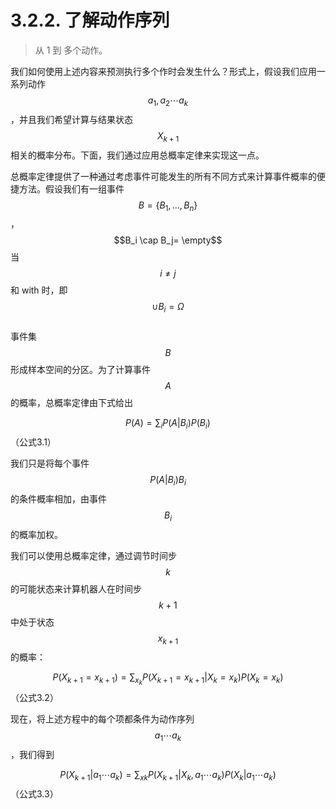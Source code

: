 # 3.2.2. 了解动作序列

> 从 1 到 多个动作。

我们如何使用上述内容来预测执行多个作时会发生什么？形式上，假设我们应用一系列动作$$a_1,a_2 \cdots a_k$$，并且我们希望计算与结果状态$$X_{k+1}$$相关的概率分布。下面，我们通过应用总概率定律来实现这一点。

总概率定律提供了一种通过考虑事件可能发生的所有不同方式来计算事件概率的便捷方法。假设我们有一组事件$$B=\{B_1,\dots,B_n\}$$，$$B_i \cap B_j= \empty$$当$$i \neq j$$和 with 时，即$$\cup B_i = \Omega$$\
事件集$$B$$形成样本空间的分区。为了计算事件$$A$$的概率，总概率定律由下式给出

$$P(A)=\sum_i P(A|B_i)P(B_i)$$ （公式3.1）

我们只是将每个事件$$P(A|B_i)B_i$$的条件概率相加，由事件$$B_i$$的概率加权。

我们可以使用总概率定律，通过调节时间步$$k$$的可能状态来计算机器人在时间步$$k+1$$中处于状态$$x_{k+1}$$的概率：

$$P(X_{k+1}=x_{k+1})=\sum_{x_k} P(X_{k+1}=x_{k+1}|X_k=x_k)P(X_k=x_k)$$ （公式3.2）

现在，将上述方程中的每个项都条件为动作序列$$a_1 \cdots a_k$$，我们得到

$$P(X_{k+1}|a_1 \cdots a_k)=\sum_{xk} P(X_{k+1}|X_k,a_1 \cdots a_k)P(X_k|a_1 \cdots a_k)$$（公式3.3）

